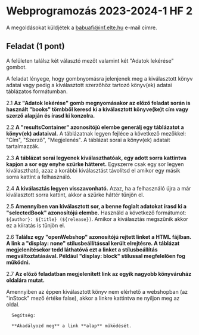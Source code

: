 # Webprogramozás 2023-2024-1 HF 2

A megoldásokat küldjétek a babuafi@inf.elte.hu e-mail címre.

## Feladat (1 pont)

A felületen találsz két választó mezőt valamint két "Adatok lekérése" gombot.

A feladat lényege, hogy gombnyomásra jelenjenek meg a kiválasztott könyv adatai vagy pedig a kiválasztott szerzőhöz tartozó könyv(ek)
adatai táblázatos formátumban.

2.1 **Az "Adatok lekérése" gomb megnyomásakor az előző feladat során is használt "books" tömbből keresd ki a kiválasztott
      könyve(ke)t cím vagy szerző alapján és írasd ki konzolra.**

2.2 **A "resultsContainer" azonosítójú elembe generálj egy táblázatot a könyv(ek) adataival.**
A táblázatnak legyen fejléce a következő mezőkkel: "Cím", "Szerző", "Megjelenés".
A táblázat sorai a könyv(ek) adatait tartalmazzák.

2.3 **A táblázat sorai legyenek kiválaszthatóak, egy adott sorra kattintva kapjon a sor egy enyhe szürke hátteret.**
Egyszerre csak egy sor legyen kiválasztható, azaz a korábbi kiválasztást távolítsd el amikor egy másik sorra kattint a felhasználó.

2.4 **A kiválasztás legyen visszavonható.**
Azaz, ha a felhasználó újra a már kiválasztott sorra kattint, akkor a szürke háttér tűnjön el.

2.5 **Amennyiben van kiválasztott sor, a benne foglalt adatokat írasd ki a "selectedBook" azonosítójú elembe.**
Használd a következő formátumot: `${author}: ${title} (${release})`.
Amikor a kiválasztás megszűnik akkor ez a kiíratás is tűnjön el.

2.6 **Találsz egy "openWebshop" azonosítójú rejtett linket a HTML fájlban.
    A link a "display: none" stílusbeállítással került elrejtésre.
    A táblázat megjelenítésekor tedd láthatóvá ezt a linket a stílusbeállítás megváltoztatásával.
    Például "display: block" stílussal megfelelően fog működni.**

2.7 **Az előző feladatban megjelenített link az egyik nagyobb könyváruház oldalára mutat.**

Amennyiben az éppen kiválasztott könyv nem elérhető a webshopban (az "inStock" mező értéke false),
akkor a linkre kattintva ne nyíljon meg az oldal.

      Segítség:

      **Akadályozd meg** a link **alap** működését.
